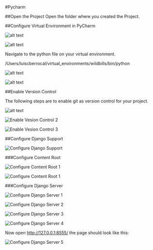 #Pycharm


##Open the Project
Open the folder where you created the Project.

##Configure Virtual Environment in PyCharm

![alt text](./images/image022.png "PyCharm Python Interpreter")

![alt text](./images/image023.png "PyCharm Add Local")


Navigate to the python file on your virtual environment.

/Users/luiscberrocal/virtual_environments/wildbills/bin/python

![alt text](./images/image024.png "PyCharm Select python")

![alt text](./images/image025.png "PyCharm Select python2")



##Enable Version Control

The following steps are to enable git as version control for your project.

![alt text](./images/image029.png "Enable Vesion Control 1")

![Enable Vesion Control 2](./images/image030.png "Enable Vesion Control 2")

![Enable Vesion Control 3](./images/image031.png "Enable Vesion Control 3")


##Configure Django Support

![Configure Django Support](./images/image032.png "Configure Django Support")

###Configure Content Root

![Configure Content Root 1](./images/image033.png "Configure Content Root 1")

![Configure Content Root 1](./images/image034.png "Configure Content Root 2")


###Configure Django Server

![Configure Django Server 1](./images/image035.png "Configure Django Server 1")


![Configure Django Server 2](./images/image036.png "Configure Django Server 2")


![Configure Django Server 3](./images/image037.png "Configure Django Server 3")


![Configure Django Server 4](./images/image038.png "Configure Django Server 4")


Now open http://127.0.0.1:8555/ the page should look like this:

![Configure Django Server 5](./images/image039.png "Configure Django Server 5")



